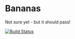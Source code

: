 # Bananas

Not sure yet - but it should pass!

[![Build Status](https://travis-ci.org/REAANDREW/bananas.svg?branch=master)](https://travis-ci.org/REAANDREW/bananas)
